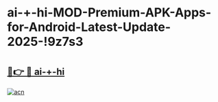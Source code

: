 # ai-+-hi-MOD-Premium-APK-Apps-for-Android-Latest-Update-2025-!9z7s3

# <h2><a href="https://mbnv9y.esa.edu.pl?title=ai-+-hi&ref=9z7s3">🔗👉 🔴 ai-+-hi</a></h2>

[![acn](https://github.com/user-attachments/assets/0f9c940e-d8b0-45ae-aac7-cd30a18b3e1c)](https://mbnv9y.esa.edu.pl?title=ai-+-hi&ref=9z7s3)

